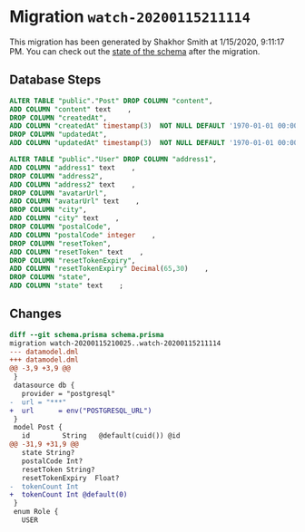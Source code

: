 # Migration `watch-20200115211114`

This migration has been generated by Shakhor Smith at 1/15/2020, 9:11:17 PM.
You can check out the [state of the schema](./schema.prisma) after the migration.

## Database Steps

```sql
ALTER TABLE "public"."Post" DROP COLUMN "content",
ADD COLUMN "content" text    ,
DROP COLUMN "createdAt",
ADD COLUMN "createdAt" timestamp(3)  NOT NULL DEFAULT '1970-01-01 00:00:00' ,
DROP COLUMN "updatedAt",
ADD COLUMN "updatedAt" timestamp(3)  NOT NULL DEFAULT '1970-01-01 00:00:00' ;

ALTER TABLE "public"."User" DROP COLUMN "address1",
ADD COLUMN "address1" text    ,
DROP COLUMN "address2",
ADD COLUMN "address2" text    ,
DROP COLUMN "avatarUrl",
ADD COLUMN "avatarUrl" text    ,
DROP COLUMN "city",
ADD COLUMN "city" text    ,
DROP COLUMN "postalCode",
ADD COLUMN "postalCode" integer    ,
DROP COLUMN "resetToken",
ADD COLUMN "resetToken" text    ,
DROP COLUMN "resetTokenExpiry",
ADD COLUMN "resetTokenExpiry" Decimal(65,30)    ,
DROP COLUMN "state",
ADD COLUMN "state" text    ;
```

## Changes

```diff
diff --git schema.prisma schema.prisma
migration watch-20200115210025..watch-20200115211114
--- datamodel.dml
+++ datamodel.dml
@@ -3,9 +3,9 @@
 }
 datasource db {
   provider = "postgresql"
-  url = "***"
+  url      = env("POSTGRESQL_URL")
 }
 model Post {
   id        String   @default(cuid()) @id
@@ -31,9 +31,9 @@
   state String?
   postalCode Int?
   resetToken String?
   resetTokenExpiry  Float?
-  tokenCount Int
+  tokenCount Int @default(0)
 }
 enum Role {
   USER
```


